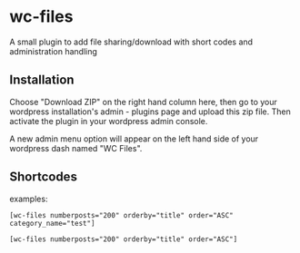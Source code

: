 # wc-files
A small plugin to add file sharing/download with short codes and administration handling

## Installation

Choose "Download ZIP" on the right hand column here, then go to your wordpress installation's admin - plugins page and upload this zip file.  Then activate the plugin in your wordpress admin console.

A new admin menu option will appear on the left hand side of your wordpress dash named "WC Files".

## Shortcodes

examples:

```
[wc-files numberposts="200" orderby="title" order="ASC" category_name="test"]
```

```
[wc-files numberposts="200" orderby="title" order="ASC"]
```
